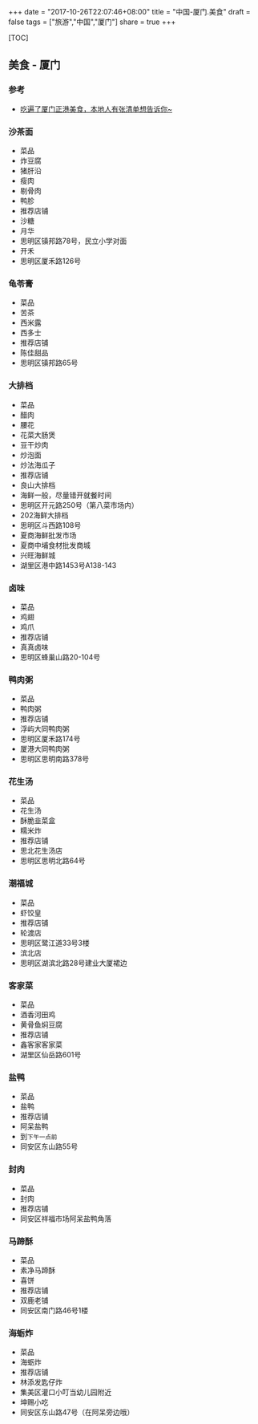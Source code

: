 +++
date = "2017-10-26T22:07:46+08:00"
title = "中国-厦门.美食"
draft = false
tags = ["旅游","中国","厦门"]
share = true
+++

[TOC]

## 美食 - 厦门

### 参考
- [吃遍了厦门正港美食，本地人有张清单想告诉你~](https://zhuanlan.zhihu.com/p/28224529)

### 沙茶面
- 菜品
- 炸豆腐
- 猪肝沿
- 瘦肉
- 剔骨肉
- 鸭胗
- 推荐店铺
- 沙糖
- 月华
- 思明区镇邦路78号，民立小学对面
- 开禾
- 思明区厦禾路126号

### 龟苓膏
- 菜品
- 苦茶
- 西米露
- 西多士
- 推荐店铺
- 陈佳甜品
- 思明区镇邦路65号

### 大排档
- 菜品
- 醋肉
- 腰花
- 花菜大肠煲
- 豆干炒肉
- 炒泡面
- 炒法海瓜子
- 推荐店铺
- 良山大排档
- 海鲜一般，尽量错开就餐时间
- 思明区开元路250号（第八菜市场内）
- 202海鲜大排档
- 思明区斗西路108号
- 夏商海鲜批发市场
- 夏商中埔食材批发商城
- 兴旺海鲜城
- 湖里区港中路1453号A138-143

### 卤味
- 菜品
- 鸡翅
- 鸡爪
- 推荐店铺
- 真真卤味
- 思明区蜂巢山路20-104号

### 鸭肉粥
- 菜品
- 鸭肉粥
- 推荐店铺
- 浮屿大同鸭肉粥
- 思明区厦禾路174号
- 厦港大同鸭肉粥
- 思明区思明南路378号

### 花生汤
- 菜品
- 花生汤
- 酥脆韭菜盒
- 糯米炸
- 推荐店铺
- 思北花生汤店
- 思明区思明北路64号

### 潮福城
- 菜品
- 虾饺皇
- 推荐店铺
- 轮渡店
- 思明区鹭江道33号3楼
- 滨北店
- 思明区湖滨北路28号建业大厦裙边

### 客家菜
- 菜品
- 酒香河田鸡
- 黄骨鱼焖豆腐
- 推荐店铺
- 鑫客家客家菜
- 湖里区仙岳路601号

### 盐鸭
- 菜品
- 盐鸭
- 推荐店铺
- 阿呆盐鸭
- 到`下午一点前`
- 同安区东山路55号

### 封肉
- 菜品
- 封肉
- 推荐店铺
- 同安区祥福市场阿呆盐鸭角落

### 马蹄酥
- 菜品
- 素净马蹄酥
- 喜饼
- 推荐店铺
- 双鹿老铺
- 同安区南门路46号1楼

### 海蛎炸
- 菜品
- 海蛎炸
- 推荐店铺
- 林添发匙仔炸
- 集美区灌口小叮当幼儿园附近
- 坤赐小吃
- 同安区东山路47号（在阿呆旁边哦）
